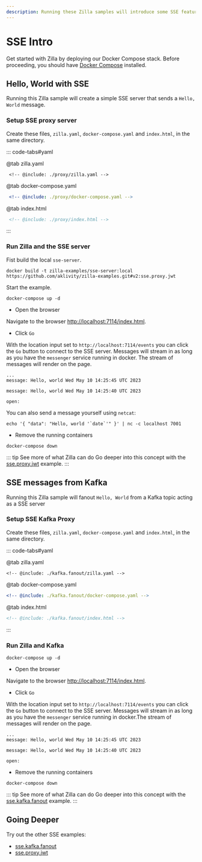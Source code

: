 ```yaml
---
description: Running these Zilla samples will introduce some SSE features.
---
```


# SSE Intro

Get started with Zilla by deploying our Docker Compose stack. Before proceeding, you should have [Docker Compose](https://docs.docker.com/compose/gettingstarted/) installed.

## Hello, World with SSE

Running this Zilla sample will create a simple SSE server that sends a `Hello, World` message.

### Setup SSE proxy server

Create these files, `zilla.yaml`, `docker-compose.yaml` and `index.html`, in the same directory.

::: code-tabs#yaml

@tab zilla.yaml

```yaml{19-24}
 <!-- @include: ./proxy/zilla.yaml -->
```

@tab docker-compose.yaml

```yaml
 <!-- @include: ./proxy/docker-compose.yaml -->
```

@tab index.html

```html
 <!-- @include: ./proxy/index.html -->
```

:::

### Run Zilla and the SSE server

Fist build the local `sse-server`.

```bash:no-line-numbers
docker build -t zilla-examples/sse-server:local https://github.com/aklivity/zilla-examples.git#v2:sse.proxy.jwt
```

Start the example.

```bash:no-line-numbers
docker-compose up -d
```

- Open the browser

Navigate to the browser [http://localhost:7114/index.html](http://localhost:7114/index.html).

- Click `Go`

With the location input set to `http://localhost:7114/events` you can click the `Go` button to connect to the SSE server. Messages will stream in as long as you have the `messenger` service running in docker. The stream of messages will render on the page.

```output:no-line-numbers
...
message: Hello, world Wed May 10 14:25:45 UTC 2023

message: Hello, world Wed May 10 14:25:40 UTC 2023

open:
```

You can also send a message yourself using `netcat`:

```bash:no-line-numbers
echo '{ "data": "Hello, world '`date`'" }' | nc -c localhost 7001
```

- Remove the running containers

```bash:no-line-numbers
docker-compose down
```

::: tip See more of what Zilla can do
Go deeper into this concept with the [sse.proxy.jwt](https://github.com/aklivity/zilla-examples/tree/main/sse.proxy.jwt) example.
:::

## SSE messages from Kafka

Running this Zilla sample will fanout `Hello, World` from a Kafka topic acting as a SSE server

### Setup SSE Kafka Proxy

Create these files, `zilla.yaml`, `docker-compose.yaml` and `index.html`, in the same directory.

::: code-tabs#yaml

@tab zilla.yaml

```yaml{19-24,56-60}
<!-- @include: ./kafka.fanout/zilla.yaml -->
```

@tab docker-compose.yaml

```yaml
<!-- @include: ./kafka.fanout/docker-compose.yaml -->
```

@tab index.html

```html
<!-- @include: ./kafka.fanout/index.html -->
```

:::

### Run Zilla and Kafka

```bash:no-line-numbers
docker-compose up -d
```

- Open the browser

Navigate to the browser [http://localhost:7114/index.html](http://localhost:7114/index.html).

- Click `Go`

With the location input set to `http://localhost:7114/events` you can click the `Go` button to connect to the SSE server. Messages will stream in as long as you have the `messenger` service running in docker.The stream of messages will render on the page.

```output:no-line-numbers
...
message: Hello, world Wed May 10 14:25:45 UTC 2023

message: Hello, world Wed May 10 14:25:40 UTC 2023

open:
```

- Remove the running containers

```bash:no-line-numbers
docker-compose down
```

::: tip See more of what Zilla can do
Go deeper into this concept with the [sse.kafka.fanout](https://github.com/aklivity/zilla-examples/tree/main/sse.kafka.fanout) example.
:::

## Going Deeper

Try out the other SSE examples:

- [sse.kafka.fanout](https://github.com/aklivity/zilla-examples/tree/main/sse.kafka.fanout)
- [sse.proxy.jwt](https://github.com/aklivity/zilla-examples/tree/main/sse.proxy.jwt)
